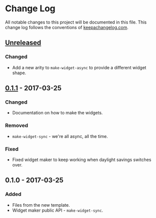 # Change Log
All notable changes to this project will be documented in this file. This change log follows the conventions of [keepachangelog.com](http://keepachangelog.com/).

## [Unreleased][unreleased]
### Changed
- Add a new arity to `make-widget-async` to provide a different widget shape.

## [0.1.1] - 2017-03-25
### Changed
- Documentation on how to make the widgets.

### Removed
- `make-widget-sync` - we're all async, all the time.

### Fixed
- Fixed widget maker to keep working when daylight savings switches over.

## 0.1.0 - 2017-03-25
### Added
- Files from the new template.
- Widget maker public API - `make-widget-sync`.

[unreleased]: https://github.com/your-name/doll-smuggler/compare/0.1.1...HEAD
[0.1.1]: https://github.com/your-name/doll-smuggler/compare/0.1.0...0.1.1
